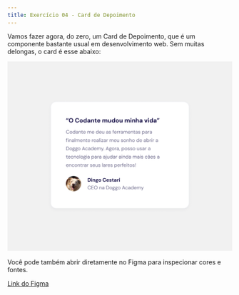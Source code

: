 ```yaml
---
title: Exercício 04 - Card de Depoimento
---
```


Vamos fazer agora, do zero, um Card de Depoimento, que é um componente bastante usual em desenvolvimento web. Sem muitas delongas, o  card é esse abaixo:

![Card de Testimonial](image-10.png)

Você pode também abrir diretamente no Figma para inspecionar cores e fontes.

[Link do Figma](https://www.figma.com/design/eZhlJehlg7pQNTb2ghaKmt/TailwindCSS---Exerc%C3%ADcios?node-id=3-27&m=dev&t=kDraca2deIecUPoQ-1)
